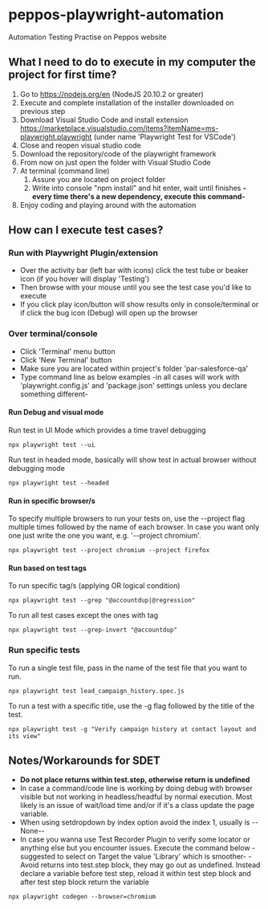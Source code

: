 # peppos-playwright-automation
Automation Testing Practise on Peppos website

## What I need to do to execute in my computer the project for first time?
1. Go to https://nodejs.org/en (NodeJS 20.10.2 or greater)
2. Execute and complete installation of the installer downloaded on previous step
3. Download Visual Studio Code and install extension https://marketplace.visualstudio.com/items?itemName=ms-playwright.playwright (under name 'Playwright Test for VSCode')
4. Close and reopen visual studio code
5. Download the repository/code of the playwright framework
6. From now on just open the folder with Visual Studio Code
7. At terminal (command line)
    1. Assure you are located on project folder
    2. Write into console "npm install" and hit enter, wait until finishes **-every time there's a new dependency, execute this command-**
8. Enjoy coding and playing around with the automation

## How can I execute test cases?

### Run with Playwright Plugin/extension
- Over the activity bar (left bar with icons) click the test tube or beaker icon (if you hover will display 'Testing')
- Then browse with your mouse until you see the test case you'd like to execute
- If you click play icon/button will show results only in console/terminal or if click the bug icon (Debug) will open up the browser

### Over terminal/console
- Click 'Terminal' menu button
- Click 'New Terminal' button
- Make sure you are located within project's folder 'par-salesforce-qa'
- Type command line as below examples -in all cases will work with 'playwright.config.js' and 'package.json' settings unless you declare something different-

#### Run Debug and visual mode
Run test in UI Mode which provides a time travel debugging
```
npx playwright test --ui
```

Run test in headed mode, basically will show test in actual browser without debugging mode
```
npx playwright test --headed
```

#### Run in specific browser/s
To specify multiple browsers to run your tests on, use the --project flag multiple times followed by the name of each browser. In case you want only one just write the one you want, e.g. '--project chromium'.
```
npx playwright test --project chromium --project firefox
```

#### Run based on test tags
To run specific tag/s (applying OR logical condition)
```
npx playwright test --grep "@accountdup|@regression"
```
To run all test cases except the ones with tag
```
npx playwright test --grep-invert "@accountdup"
```

### Run specific tests

To run a single test file, pass in the name of the test file that you want to run.
```
npx playwright test lead_campaign_history.spec.js
```

To run a test with a specific title, use the -g flag followed by the title of the test.
```
npx playwright test -g "Verify campaign history at contact layout and its view"
```

## Notes/Workarounds for SDET
- **Do not place returns within test.step, otherwise return is undefined**
- In case a command/code line is working by doing debug with browser visible but not working in headless/headful by normal execution. Most likely is an issue of wait/load time and/or if it's a class update the page variable.
- When using setdropdown by index option avoid the index 1, usually is --None--
- In case you wanna use Test Recorder Plugin to verify some locator or anything else but you encounter issues. Execute the command below -suggested to select on Target the value 'Library' which is smoother-
-Avoid returns into test.step block, they may go out as undefined. Instead declare a variable before test step, reload it within test step block and after test step block return the variable
```
npx playwright codegen --browser=chromium
```